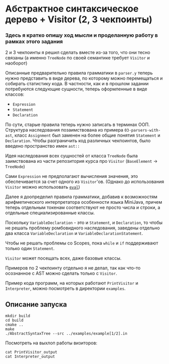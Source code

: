 # Абстрактное синтаксическое дерево + Visitor (2, 3 чекпоинты)

### Здесь я кратко опишу ход мысли и проделанную работу в рамках этого задания

2 и 3 чекпоинты я решил сделать вместе из-за того, что они тесно связаны (а 
именно `TreeNode` по своей семантике требует `Visitor` и наоборот)

Описанные предварительно правила грамматики в `parser.y` теперь нужно представить
в виде дерева, по которому можно перемещаться и собирать статистику кода. В частности,
как и в прошлом задании потребуются следующие сущности, теперь оформленные в виде классов:
- `Expression`
- `Statement`
- `Declaration`

По сути, старые правила теперь нужно записать в терминах ООП.
Структура наследования позаимствована из примера `03-parsers-with-ast`, 
класс `Assignment` был заменен на более общие понятия `Statement` и `Declaration`.
Чтобы разграничить код различных чекпоинтов, было введено пространство имен `ast::`

Идея наследования всех сущностей от класса `TreeNode` была заимствована из части 
репозитория курса про `Visitor` (`BaseElement` -> `TreeNode`)

Сами `Expression` не предполагают вычисления значения, это обеспечивается за счет
одного из `Visitor`'ов. (Однако до использования `Visitor` можно использовать [`eval`](https://github.com/akhtyamovpavel/CompilersCourse/blob/30c03655943e234f59b951429dc16bbc228a0041/04-visitors/expressions/Expression.h#L6))

Далее я доопределил правила грамматики, добавив к возможностям арифметического интерпретатора 
особенности языка MiniJava, причем теперь отдельным токенам соответствуют не просто числа и строки, 
а отдельные специализированные классы.

Поскольку `VariableDeclaration` - это и `Statement`, и `Declaration`, то чтобы не решать проблему ромбовидного наследования, заведены отдельно два класса `VariableDeclaration` и `VariableDeclarationStatement`.

Чтобы не решать проблемы со Scopes, пока `while` и `if` поддерживают только один `Statement`.

`Visitor` может посещать всех, даже базовые классы.

Примеров по 2 чекпоинту отдельно я не делал, так как что-то осознанное с AST можно сделать только с `Visitor`.

Пример кода программ, на которых работают `PrintVisitor` и `Interpreter`, можно посмотреть в директории `examples`.

## Описание запуска

```
mkdir build
cd build
cmake ..
make
./AbstractSyntaxTree --src ../examples/example[1/2].in
```

Посмотреть на выхлоп работы визиторов:
```
cat PrintVisitor_output
cat Interpreter_output
```